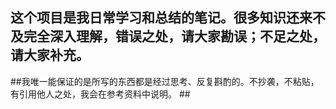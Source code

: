 ## 这个项目是我日常学习和总结的笔记。很多知识还来不及完全深入理解，错误之处，请大家勘误；不足之处，请大家补充。
##我唯一能保证的是所写的东西都是经过思考、反复斟酌的。不抄袭，不粘贴，有引用他人之处，我会在参考资料中说明。 ##
